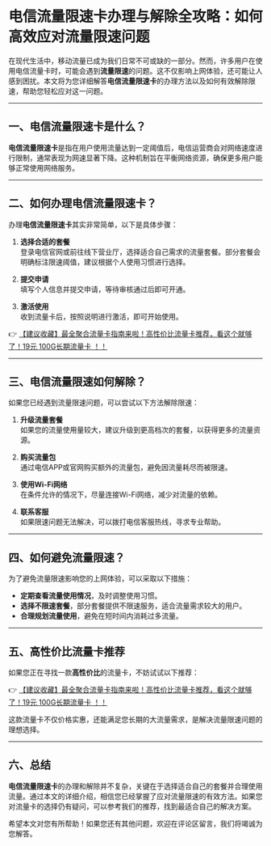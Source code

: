 # 电信流量限速卡办理与解除全攻略：如何高效应对流量限速问题

在现代生活中，移动流量已成为我们日常不可或缺的一部分。然而，许多用户在使用电信流量卡时，可能会遇到**流量限速**的问题。这不仅影响上网体验，还可能让人感到困扰。本文将为您详细解答**电信流量限速卡**的办理方法以及如何有效解除限速，帮助您轻松应对这一问题。

---

## 一、电信流量限速卡是什么？

**电信流量限速卡**是指在用户使用流量达到一定阈值后，电信运营商会对网络速度进行限制，通常表现为网速显著下降。这种机制旨在平衡网络资源，确保更多用户能够正常使用网络服务。

---

## 二、如何办理电信流量限速卡？

办理**电信流量限速卡**其实非常简单，以下是具体步骤：

1. **选择合适的套餐**  
   登录电信官网或前往线下营业厅，选择适合自己需求的流量套餐。部分套餐会明确标注限速阈值，建议根据个人使用习惯进行选择。

2. **提交申请**  
   填写个人信息并提交申请，等待审核通过后即可开通。

3. **激活使用**  
   收到流量卡后，按照说明进行激活，即可开始使用。

👉 [【建议收藏】最全聚合流量卡指南来啦！高性价比流量卡推荐，看这个就够了！19元 100G长期流量卡 ！！](https://bit.ly/Liuliangka)

---

## 三、电信流量限速如何解除？

如果您已经遇到流量限速问题，可以尝试以下方法解除限速：

1. **升级流量套餐**  
   如果您的流量使用量较大，建议升级到更高档次的套餐，以获得更多的流量资源。

2. **购买流量包**  
   通过电信APP或官网购买额外的流量包，避免因流量耗尽而被限速。

3. **使用Wi-Fi网络**  
   在条件允许的情况下，尽量连接Wi-Fi网络，减少对流量的依赖。

4. **联系客服**  
   如果限速问题无法解决，可以拨打电信客服热线，寻求专业帮助。

---

## 四、如何避免流量限速？

为了避免流量限速影响您的上网体验，可以采取以下措施：

- **定期查看流量使用情况**，及时调整使用习惯。
- **选择不限速套餐**，部分套餐提供不限速服务，适合流量需求较大的用户。
- **合理规划流量使用**，避免在短时间内消耗过多流量。

---

## 五、高性价比流量卡推荐

如果您正在寻找一款**高性价比**的流量卡，不妨试试以下推荐：

👉 [【建议收藏】最全聚合流量卡指南来啦！高性价比流量卡推荐，看这个就够了！19元 100G长期流量卡 ！！](https://bit.ly/Liuliangka)

这款流量卡不仅价格实惠，还能满足您长期的大流量需求，是解决流量限速问题的理想选择。

---

## 六、总结

**电信流量限速卡**的办理和解除并不复杂，关键在于选择适合自己的套餐并合理使用流量。通过本文的详细介绍，相信您已经掌握了应对流量限速的有效方法。如果您对流量卡的选择仍有疑问，可以参考我们的推荐，找到最适合自己的解决方案。

希望本文对您有所帮助！如果您还有其他问题，欢迎在评论区留言，我们将竭诚为您解答。